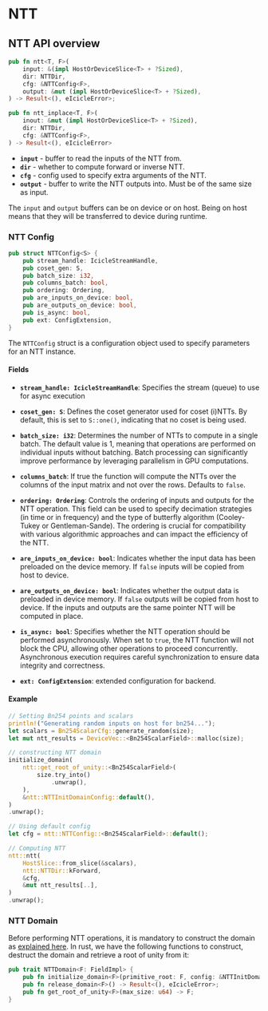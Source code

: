 # NTT

## NTT API overview

```rust
pub fn ntt<T, F>(
    input: &(impl HostOrDeviceSlice<T> + ?Sized),
    dir: NTTDir,
    cfg: &NTTConfig<F>,
    output: &mut (impl HostOrDeviceSlice<T> + ?Sized),
) -> Result<(), eIcicleError>;

pub fn ntt_inplace<T, F>(
    inout: &mut (impl HostOrDeviceSlice<T> + ?Sized),
    dir: NTTDir,
    cfg: &NTTConfig<F>,
) -> Result<(), eIcicleError>
```

- **`input`** - buffer to read the inputs of the NTT from.
- **`dir`** - whether to compute forward or inverse NTT.
- **`cfg`** - config used to specify extra arguments of the NTT.
- **`output`** - buffer to write the NTT outputs into. Must be of the same  size as input.

The `input` and `output` buffers can be on device or on host. Being on host means that they will be transferred to device during runtime.

### NTT Config

```rust
pub struct NTTConfig<S> {
    pub stream_handle: IcicleStreamHandle,
    pub coset_gen: S,
    pub batch_size: i32,
    pub columns_batch: bool,
    pub ordering: Ordering,
    pub are_inputs_on_device: bool,
    pub are_outputs_on_device: bool,
    pub is_async: bool,
    pub ext: ConfigExtension,
}
```

The `NTTConfig` struct is a configuration object used to specify parameters for an NTT instance.

#### Fields

- **`stream_handle: IcicleStreamHandle`**: Specifies the stream (queue) to use for async execution

- **`coset_gen: S`**: Defines the coset generator used for coset (i)NTTs. By default, this is set to `S::one()`, indicating that no coset is being used.

- **`batch_size: i32`**: Determines the number of NTTs to compute in a single batch. The default value is 1, meaning that operations are performed on individual inputs without batching. Batch processing can significantly improve performance by leveraging parallelism in GPU computations.

- **`columns_batch`**: If true the function will compute the NTTs over the columns of the input matrix and not over the rows. Defaults to `false`.

- **`ordering: Ordering`**: Controls the ordering of inputs and outputs for the NTT operation. This field can be used to specify decimation strategies (in time or in frequency) and the type of butterfly algorithm (Cooley-Tukey or Gentleman-Sande). The ordering is crucial for compatibility with various algorithmic approaches and can impact the efficiency of the NTT.

- **`are_inputs_on_device: bool`**: Indicates whether the input data has been preloaded on the device memory. If `false` inputs will be copied from host to device.

- **`are_outputs_on_device: bool`**: Indicates whether the output data is preloaded in device memory. If `false` outputs will be copied from host to device. If the inputs and outputs are the same pointer NTT will be computed in place.

- **`is_async: bool`**: Specifies whether the NTT operation should be performed asynchronously. When set to `true`, the NTT function will not block the CPU, allowing other operations to proceed concurrently. Asynchronous execution requires careful synchronization to ensure data integrity and correctness.
- **`ext: ConfigExtension`**: extended configuration for backend.

#### Example

```rust
// Setting Bn254 points and scalars
println!("Generating random inputs on host for bn254...");
let scalars = Bn254ScalarCfg::generate_random(size);
let mut ntt_results = DeviceVec::<Bn254ScalarField>::malloc(size);

// constructing NTT domain
initialize_domain(
    ntt::get_root_of_unity::<Bn254ScalarField>(
        size.try_into()
            .unwrap(),
    ),
    &ntt::NTTInitDomainConfig::default(),
)
.unwrap();

// Using default config
let cfg = ntt::NTTConfig::<Bn254ScalarField>::default();

// Computing NTT
ntt::ntt(
    HostSlice::from_slice(&scalars),
    ntt::NTTDir::kForward,
    &cfg,
    &mut ntt_results[..],
)
.unwrap();
```

### NTT Domain

Before performing NTT operations, it is mandatory to construct the domain as [explained here](../primitives/ntt.md#ntt-domain).
In rust, we have the following functions to construct, destruct the domain and retrieve a root of unity from it:

```rust
pub trait NTTDomain<F: FieldImpl> {
    pub fn initialize_domain<F>(primitive_root: F, config: &NTTInitDomainConfig) -> Result<(), eIcicleError>;
    pub fn release_domain<F>() -> Result<(), eIcicleError>;
    pub fn get_root_of_unity<F>(max_size: u64) -> F;
}
```
